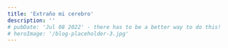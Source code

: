 ```yaml
---
title: 'Extraño mi cerebro'
description: ''
# pubDate: 'Jul 08 2022' - there has to be a better way to do this!
# heroImage: '/blog-placeholder-3.jpg'
---
```



